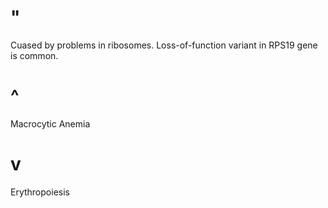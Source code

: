 # "

Cuased by problems in ribosomes.
Loss-of-function variant in RPS19 gene is common.

# ^

Macrocytic Anemia

# v

Erythropoiesis
